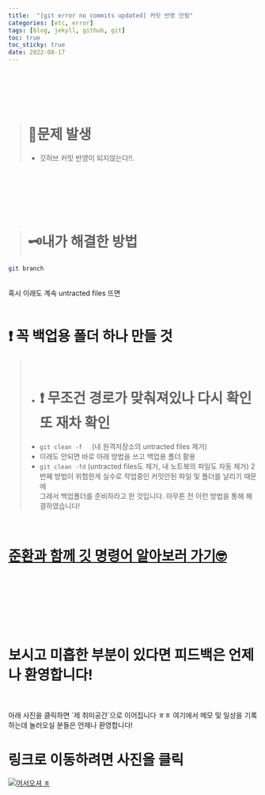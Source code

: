 ```yaml
---
title:  "[git error no commits updated] 커밋 반영 안됨"
categories: [etc, error] 
tags: [blog, jekyll, github, git]
toc: true
toc_sticky: true
date: 2022-08-17
---
```


<br>
<br>
<br>
<br>

> # 🚨문제 발생
> * 깃허브 커밋 반영이 되지않는다!!.

<br>
<br>
<br>
<br>
<br>

> # 🗝내가 해결한 방법 
```bash
git branch
```

<br>
혹시 이래도 계속 untracted files 뜨면

<br>
<br>

# ❗ 꼭 백업용 폴더 하나 만들 것

>
><br>
>
> * # ❗ 무조건 경로가 맞춰져있나 다시 확인 또 재차 확인
> * `git clean -f`  &nbsp;&nbsp;&nbsp; (내 원격저장소의 untracted files 제거)
> * 이래도 안되면 바로 아래 방법을 쓰고 백업용 폴더 활용
> * `git clean -fd`    (untracted files도 제거, 내 노트북의 파일도 자동 제거)
> 2번째 방법이 위험한게 실수로 작업중인 커밋안된 파일 및 폴더를 날리기 때문에\
> 그래서 백업폴더를 준비하라고 한 것입니다.
> 아무튼 전 이런 방법을 통해 해결하였습니다!

<br> 


# [준환과 함께 깃 명령어 알아보러 가기🤓](https://joonhwan2.github.io/posts/git-add/)

<br>
<br>
<br>
<br>
<br>
<br>

# 보시고 미흡한 부분이 있다면 피드백은 언제나 환영합니다!

<br>
<br>
아래 사진을 클릭하면 `제 취미공간`으로 이어집니다 ㅎㅎ 여기에서 메모 및 일상을 기록하는데 놀러오실 분들은 언제나 환영합니다!

<br>

# 링크로 이동하려면 사진을 클릭

[![어서오셔 ㅎ](https://encrypted-tbn0.gstatic.com/images?q=tbn:ANd9GcQk-zPB4TCuWRNJVIF0aWgniDPNJgUTdXmILg&usqp=CAU)](https://discord.gg/zkzk5xtm)